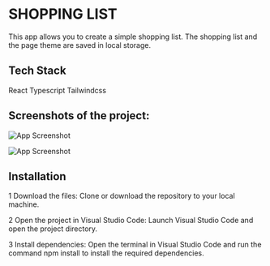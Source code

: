 SHOPPING LIST
========================================================================================================================================
This app allows you to create a simple shopping list. The shopping list and the page theme are saved in local storage.
## Tech Stack

React
Typescript
Tailwindcss




## Screenshots of the project:

![App Screenshot](https://i.imgur.com/Viz0fX8.png)

![App Screenshot](https://i.imgur.com/tjKeonb.png)







## Installation

 1 Download the files: Clone or download the repository to your local machine.

 2 Open the project in Visual Studio Code: Launch Visual Studio Code and open the project directory.

 3 Install dependencies: Open the terminal in Visual Studio Code and run the command npm install to install the required dependencies.
```
    
